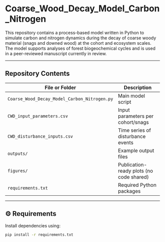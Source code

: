 # Coarse_Wood_Decay_Model_Carbon_Nitrogen

This repository contains a process-based model written in Python to simulate carbon and nitrogen dynamics during the decay of coarse woody material (snags and downed wood) at the cohort and ecosystem scales. The model supports analyses of forest biogeochemical cycles and is used in a peer-reviewed manuscript currently in review.

---

## Repository Contents

| File or Folder                    | Description |
|----------------------------------|-------------|
| `Coarse_Wood_Decay_Model_Carbon_Nitrogen.py` | Main model script |
| `CWD_input_parameters.csv`       | Input parameters per cohort/snags |
| `CWD_disturbance_inputs.csv`     | Time series of disturbance events |
| `outputs/`                        | Example output files |
| `figures/`                        | Publication-ready plots (no code shared) |
| `requirements.txt`               | Required Python packages |

---

## ⚙️ Requirements

Install dependencies using:

```bash
pip install -r requirements.txt

